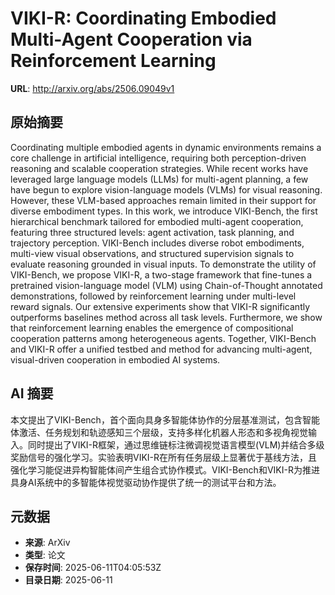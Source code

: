 # VIKI-R: Coordinating Embodied Multi-Agent Cooperation via Reinforcement Learning

**URL**: http://arxiv.org/abs/2506.09049v1

## 原始摘要

Coordinating multiple embodied agents in dynamic environments remains a core
challenge in artificial intelligence, requiring both perception-driven
reasoning and scalable cooperation strategies. While recent works have
leveraged large language models (LLMs) for multi-agent planning, a few have
begun to explore vision-language models (VLMs) for visual reasoning. However,
these VLM-based approaches remain limited in their support for diverse
embodiment types. In this work, we introduce VIKI-Bench, the first hierarchical
benchmark tailored for embodied multi-agent cooperation, featuring three
structured levels: agent activation, task planning, and trajectory perception.
VIKI-Bench includes diverse robot embodiments, multi-view visual observations,
and structured supervision signals to evaluate reasoning grounded in visual
inputs. To demonstrate the utility of VIKI-Bench, we propose VIKI-R, a
two-stage framework that fine-tunes a pretrained vision-language model (VLM)
using Chain-of-Thought annotated demonstrations, followed by reinforcement
learning under multi-level reward signals. Our extensive experiments show that
VIKI-R significantly outperforms baselines method across all task levels.
Furthermore, we show that reinforcement learning enables the emergence of
compositional cooperation patterns among heterogeneous agents. Together,
VIKI-Bench and VIKI-R offer a unified testbed and method for advancing
multi-agent, visual-driven cooperation in embodied AI systems.


## AI 摘要

本文提出了VIKI-Bench，首个面向具身多智能体协作的分层基准测试，包含智能体激活、任务规划和轨迹感知三个层级，支持多样化机器人形态和多视角视觉输入。同时提出了VIKI-R框架，通过思维链标注微调视觉语言模型(VLM)并结合多级奖励信号的强化学习。实验表明VIKI-R在所有任务层级上显著优于基线方法，且强化学习能促进异构智能体间产生组合式协作模式。VIKI-Bench和VIKI-R为推进具身AI系统中的多智能体视觉驱动协作提供了统一的测试平台和方法。

## 元数据

- **来源**: ArXiv
- **类型**: 论文
- **保存时间**: 2025-06-11T04:05:53Z
- **目录日期**: 2025-06-11
